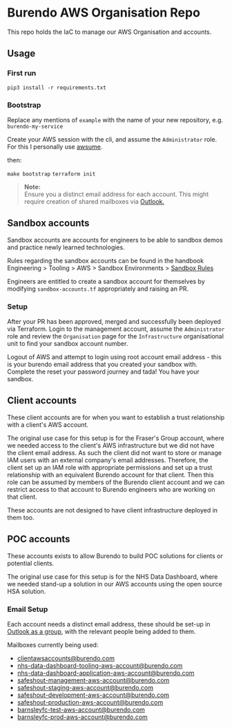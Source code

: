 # Burendo AWS Organisation Repo

This repo holds the IaC to manage our AWS Organisation and accounts.

## Usage

### First run

`pip3 install -r requirements.txt`

### Bootstrap

Replace any mentions of `example` with the name of your new repository, e.g. `burendo-my-service`

Create your AWS session with the cli, and assume the `Administrator` role. For this I personally use [awsume](https://awsu.me/).

then:

`make bootstrap`
`terraform init`

> **Note:**  
> Ensure you a distinct email address for each account. This might require creation of shared mailboxes via [Outlook.](https://outlook.office.com/groups/home)

## Sandbox accounts

Sandbox accounts are accounts for engineers to be able to sandbox demos and practice newly learned technologies.

Rules regarding the sandbox accounts can be found in the handbook Engineering > Tooling > AWS > Sandbox Environments > [Sandbox Rules](https://github.com/BurendoUK/burendo-handbook/blob/main/docs/Engineering/Tooling/AWS/Sandbox%20Environments/sandboxrules.md)

Engineers are entitled to create a sandbox account for themselves by modifying `sandbox-accounts.tf` appropriately and raising an PR.

### Setup

After your PR has been approved, merged and successfully been deployed via Terraform. Login to the management account, assume the `Administrator` role and review the `Organisation` page for the `Infrastructure` organisational unit to find your sandbox account number.

Logout of AWS and attempt to login using root account email address - this is your burendo email address that you created your sandbox with. Complete the reset your password journey and tada! You have your sandbox.

## Client accounts

These client accounts are for when you want to establish a trust relationship with a client's AWS account.

The original use case for this setup is for the Fraser's Group account, where we needed access to the client's AWS infrastructure but we did not have the client email address. As such the client did not want to
store or manage IAM users with an external company's email addresses. Therefore, the client set up an IAM role with appropriate permissions and set up a trust relationship with an equivalent Burendo account for that client. Then this role can be assumed by members of the Burendo client account and we can restrict access to that account to Burendo engineers who are working on that client.

These accounts are not designed to have client infrastructure deployed in them too.

## POC accounts

These accounts exists to allow Burendo to build POC solutions for clients or potential clients.

The original use case for this setup is for the NHS Data Dashboard, where we needed stand-up a solution in our AWS accounts using the open source HSA solution.

### Email Setup

Each account needs a distinct email address, these should be set-up in [Outlook as a group](https://outlook.office.com/groups/home), with the relevant people being added to them.

Mailboxes currently being used:
- clientawsaccounts@burendo.com
- nhs-data-dashboard-tooling-aws-account@burendo.com
- nhs-data-dashboard-application-aws-account@burendo.com
- safeshout-management-aws-account@burendo.com
- safeshout-staging-aws-account@burendo.com
- safeshout-development-aws-account@burendo.com
- safeshout-production-aws-account@burendo.com
- barnsleyfc-test-aws-account@burendo.com
- barnsleyfc-prod-aws-account@burendo.com
